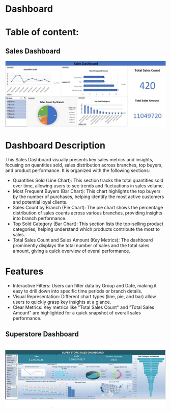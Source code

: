 # Dashboard
# Table of content:

## Sales Dashboard
![Dashboard](Sales_Dashboard.JPG)

# Dashboard Description
This Sales Dashboard visually presents key sales metrics and insights, focusing on quantities sold, sales distribution across branches, top buyers, and product performance. It is organized with the following sections:
- Quantities Sold (Line Chart): This section tracks the total quantities sold over time, allowing users to see trends and fluctuations in sales volume.
- Most Frequent Buyers (Bar Chart): This chart highlights the top buyers by the number of purchases, helping identify the most active customers and potential loyal clients.
- Sales Count by Branch (Pie Chart): The pie chart shows the percentage distribution of sales counts across various branches, providing insights into branch performance.
- Top Sold Category (Bar Chart): This section lists the top-selling product categories, helping understand which products contribute the most to sales.
- Total Sales Count and Sales Amount (Key Metrics): The dashboard prominently displays the total number of sales and the total sales amount, giving a quick overview of overal performance.

# Features
- Interactive Filters: Users can filter data by Group and Date, making it easy to drill down into specific time periods or branch details.
- Visual Representation: Different chart types (line, pie, and bar) allow users to quickly grasp key insights at a glance.
- Clear Metrics: Key metrics like "Total Sales Count" and "Total Sales Amount" are highlighted for a quick snapshot of overall sales performance.


## Superstore Dashboard
![Dashboard](Dashboard1.JPG)




